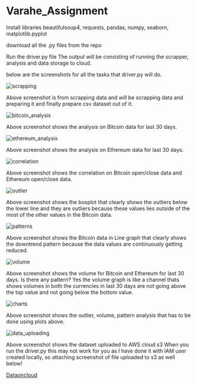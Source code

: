 # Varahe_Assignment

Install libraries beautifulsoup4, requests, pandas, numpy, seaborn, matplotlib.pyplot

download all the .py files from the repo

Run the driver.py file
The output will be consisting of running the scrapper, analysis and data storage to cloud.

below are the screenshots for all the tasks that driver.py will do.

![scrapping](https://user-images.githubusercontent.com/47883106/224790356-d0ed64cd-5048-428a-919d-1e3db2bc8e8c.png)

Above screenshot is from scrapping data and will be scrapping data and preparing it and finally prepare csv dataset out of it.

![bitcoin_analysis](https://user-images.githubusercontent.com/47883106/224790462-ae831cef-ed16-4210-bd8f-1f1f6fe0bbd0.png)

Above screenshot shows the analysis on Bitcoin data for last 30 days.

![ethereum_analysis](https://user-images.githubusercontent.com/47883106/224790480-5a491b57-1e5c-4dd8-8e34-165b7cd3c227.png)

Above screenshot shows the analysis on Ethereum data for last 30 days.

![correlation](https://user-images.githubusercontent.com/47883106/224790504-3acd29ef-a538-4f6d-88cc-a90c369d4d80.png)

Above screenshot shows the correlation on Bitcoin open/close data and Ethereum open/close data. 

![outlier](https://user-images.githubusercontent.com/47883106/224790571-ae7d3076-6e0f-48e8-8956-0f10fbcaddb7.png)

Above screenshot shows the boxplot that clearly shows the outliers below the lower line and they are outliers because these values lies outside of the most of the other values in the Bitcoin data.

![patterns](https://user-images.githubusercontent.com/47883106/224790607-8cf7af58-419f-482f-84d2-b07d8d5e9bd6.png)

Above screenshot shows the Bitcoin data in Line graph that clearly shows the downtrend pattern because the data values are continuously getting reduced.

![volume](https://user-images.githubusercontent.com/47883106/224790636-dc66d447-9d8b-4846-915e-064e51ad8e32.png)

Above screenshot shows the volume for Bitcoin and Ethereum for last 30 days. Is there any pattern? Yes the volume graph is like a channel thats shows volumes in both the currencies in last 30 days are not going above the top value and not going below the bottom value.

![charts](https://user-images.githubusercontent.com/47883106/224790666-e227baf5-8917-4353-b708-c18c8ed536f9.png)

Above screenshot shows the outlier, volume, pattern analysis that has to be done using plots above.

![data_uploading](https://user-images.githubusercontent.com/47883106/224790716-1f65e940-03e7-4387-8a97-bc03151cb524.png)

Above screenshot shows the dataset uploaded to AWS cloud s3
When you run the driver.py this may not work for you as I have done it with IAM user created locally, so attaching screenshot of file uploaded to s3 as well below!

[Dataoncloud](https://user-images.githubusercontent.com/47883106/224938462-1d5ddbee-7244-4e90-a335-eb783fab2b8e.jpeg)

